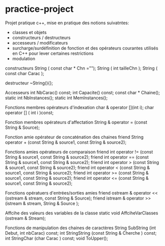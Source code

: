 # practice-project
Projet pratique c++, mise en pratique des notions suivatntes:
  - classes et objets
  - constructeurs / destructeurs
  - accesseurs / modificateurs
  - surcharge/surdéfinition de fonction et des opérateurs courantes utilisés en C++ pour lever certaines restrictions
  - modulation

constructeurs
    String ( const char * Chn ="");
    String ( int tailleChn );
    String ( const char Carac );

destructeur
    ~String(){};

Accesseurs
    int NbCarac() const;
    int Capacite() const;
    const char * Chaine();
    static int NbInstances();
    static int MemInstances();

Fonctions membres opérateurs d'indexation
    char & operator [](int i);
    char operator [] ( int i )const;

Fonction membres opérateurs d'affectation
    String & operator = (const String & Source);

Fonction amie opérateur de concaténation des chaines
    friend String operator + (const String & source1, const String & source2);

Fonctions amies opérateurs de comparaison
    friend int operator != (const String & source1, const String & source2);
    friend int operator == (const String & source1, const String & source2);
    friend int operator > (const String & source1, const String & source2);
    friend int operator < (const String & source1, const String & source2);
    friend int operator >= (const String & source1, const String & source2);
    friend int operator <= (const String & source1, const String & source2);

Fonctions opératuers d'entrées/sorties amies
    friend ostream & operator << (ostream & stream, const String & Source);
    friend istream & operator >> (istream & stream, String & Source );

Affcihe des valeurs des variables de la classe
    static void AffciheVarClasses (ostream & Stream);

Fonctions de manipulation des chaines de caractères
    String SubString (int Debut, int nbCarac) const;
    int StringString (const String & Cherche ) const;
    int StringChar (char Carac ) const;
    void ToUpper();
